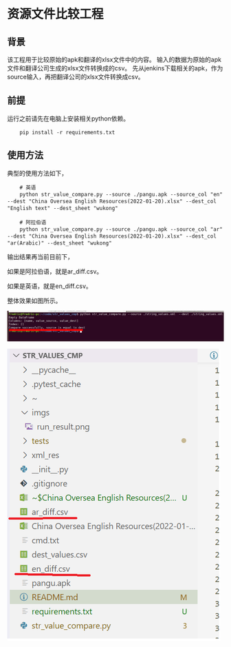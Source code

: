 # 资源文件比较工程

## 背景

该工程用于比较原始的apk和翻译的xlsx文件中的内容。
输入的数据为原始的apk文件和翻译公司生成的xlsx文件转换成的csv。
先从jenkins下载相关的apk，作为source输入，再把翻译公司的xlsx文件转换成csv。


## 前提

运行之前请先在电脑上安装相关python依赖。
```shell
    pip install -r requirements.txt
```


## 使用方法

典型的使用方法如下，

```shell
    # 英语
    python str_value_compare.py --source ./pangu.apk --source_col "en" --dest "China Oversea English Resources(2022-01-20).xlsx" --dest_col "English text" --dest_sheet "wukong"

    # 阿拉伯语
    python str_value_compare.py --source ./pangu.apk --source_col "ar" --dest "China Oversea English Resources(2022-01-20).xlsx" --dest_col "ar(Arabic)" --dest_sheet "wukong"

```

输出结果再当前目前下，

如果是阿拉伯语，就是ar_diff.csv。

如果是英语，就是en_diff.csv。

整体效果如图所示。

![Run result](./imgs/run_result.png)

![Diff CSV](./imgs/res_diff.png)
